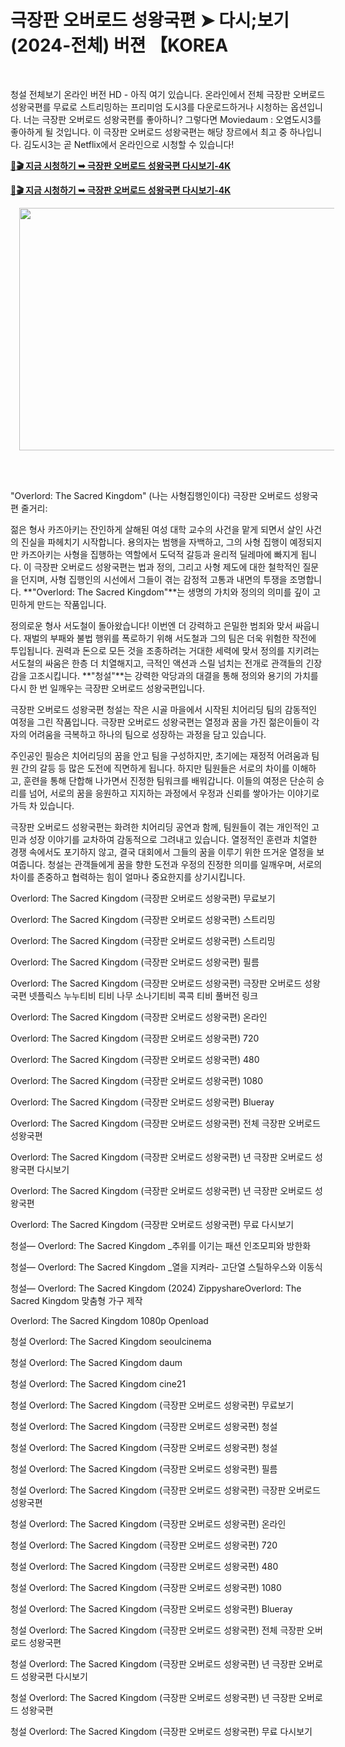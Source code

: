 <h1 style="text-align: left;">극장판 오버로드 성왕국편 ➤ 다시;보기 (2024-전체) 버젼 【KOREA</h1><p><br /></p><p>청설 전체보기 온라인 버전 HD - 아직 여기 있습니다. 온라인에서 전체 극장판 오버로드 성왕국편를 무료로 스트리밍하는 프리미엄 도시3를 다운로드하거나 시청하는 옵션입니다. 너는 극장판 오버로드 성왕국편를 좋아하니? 그렇다면 Moviedaum : 오염도시3를 좋아하게 될 것입니다. 이 극장판 오버로드 성왕국편는 해당 장르에서 최고 중 하나입니다. 김도시3는 곧 Netflix에서 온라인으로 시청할 수 있습니다!</p><p><a href="https://watching.nwsautodaily.com/ko/movie/1014505/"><b>🔗🎬 지금 시청하기 ➥ 극장판 오버로드 성왕국편 다시보기-4K</b></a></p><p><a href="https://watching.nwsautodaily.com/ko/movie/1014505/"><b>🔗🎬 지금 시청하기 ➥ 극장판 오버로드 성왕국편 다시보기-4K</b></a></p><div class="separator" style="clear: both; text-align: center;"><a href="https://watching.nwsautodaily.com/ko/movie/1014505/" imageanchor="1" style="margin-left: 1em; margin-right: 1em;"><img border="0" data-original-height="675" data-original-width="1200" height="388" src="https://blogger.googleusercontent.com/img/b/R29vZ2xl/AVvXsEhD7TOPpWd4lOsFkVEvH7U7FP3ACE7UFYdJvA2v-T6ke1agOhyphenhyphenEHK4RA2lTHjdjV_MbwQFMu1LqiLxWarpj8b6Jiize5irnjSfDAvXSGhwWWAA2pKnAKBMPTy61b3-9j66FR_3chuzbsrIcZxQ4Kf2qAV6xpb2__r_DbfDBDLtRn3pGFshDahjOWCZObDc/w617-h388/watch%20full%20movie%202024.gif" width="617" /></a></div><br /><p><br /></p><p>"Overlord: The Sacred Kingdom" (나는 사형집행인이다) 극장판 오버로드 성왕국편 줄거리:</p><p>젊은 형사 카즈아키는 잔인하게 살해된 여성 대학 교수의 사건을 맡게 되면서 살인 사건의 진실을 파헤치기 시작합니다. 용의자는 범행을 자백하고, 그의 사형 집행이 예정되지만 카즈아키는 사형을 집행하는 역할에서 도덕적 갈등과 윤리적 딜레마에 빠지게 됩니다. 이 극장판 오버로드 성왕국편는 법과 정의, 그리고 사형 제도에 대한 철학적인 질문을 던지며, 사형 집행인의 시선에서 그들이 겪는 감정적 고통과 내면의 투쟁을 조명합니다. **"Overlord: The Sacred Kingdom"**는 생명의 가치와 정의의 의미를 깊이 고민하게 만드는 작품입니다.</p><p>정의로운 형사 서도철이 돌아왔습니다! 이번엔 더 강력하고 은밀한 범죄와 맞서 싸웁니다. 재벌의 부패와 불법 행위를 폭로하기 위해 서도철과 그의 팀은 더욱 위험한 작전에 투입됩니다. 권력과 돈으로 모든 것을 조종하려는 거대한 세력에 맞서 정의를 지키려는 서도철의 싸움은 한층 더 치열해지고, 극적인 액션과 스릴 넘치는 전개로 관객들의 긴장감을 고조시킵니다. **"청설"**는 강력한 악당과의 대결을 통해 정의와 용기의 가치를 다시 한 번 일깨우는 극장판 오버로드 성왕국편입니다.</p><p>극장판 오버로드 성왕국편 청설는 작은 시골 마을에서 시작된 치어리딩 팀의 감동적인 여정을 그린 작품입니다. 극장판 오버로드 성왕국편는 열정과 꿈을 가진 젊은이들이 각자의 어려움을 극복하고 하나의 팀으로 성장하는 과정을 담고 있습니다.</p><p>주인공인 필승은 치어리딩의 꿈을 안고 팀을 구성하지만, 초기에는 재정적 어려움과 팀원 간의 갈등 등 많은 도전에 직면하게 됩니다. 하지만 팀원들은 서로의 차이를 이해하고, 훈련을 통해 단합해 나가면서 진정한 팀워크를 배워갑니다. 이들의 여정은 단순히 승리를 넘어, 서로의 꿈을 응원하고 지지하는 과정에서 우정과 신뢰를 쌓아가는 이야기로 가득 차 있습니다.</p><p>극장판 오버로드 성왕국편는 화려한 치어리딩 공연과 함께, 팀원들이 겪는 개인적인 고민과 성장 이야기를 교차하여 감동적으로 그려내고 있습니다. 열정적인 훈련과 치열한 경쟁 속에서도 포기하지 않고, 결국 대회에서 그들의 꿈을 이루기 위한 뜨거운 열정을 보여줍니다. 청설는 관객들에게 꿈을 향한 도전과 우정의 진정한 의미를 일깨우며, 서로의 차이를 존중하고 협력하는 힘이 얼마나 중요한지를 상기시킵니다.</p><p>Overlord: The Sacred Kingdom (극장판 오버로드 성왕국편) 무료보기</p><p>Overlord: The Sacred Kingdom (극장판 오버로드 성왕국편) 스트리밍</p><p>Overlord: The Sacred Kingdom (극장판 오버로드 성왕국편) 스트리밍</p><p>Overlord: The Sacred Kingdom (극장판 오버로드 성왕국편) 필름</p><p>Overlord: The Sacred Kingdom (극장판 오버로드 성왕국편) 극장판 오버로드 성왕국편 넷플릭스 누누티비 티비 나무 소나기티비 콕콕 티비 풀버전 링크</p><p>Overlord: The Sacred Kingdom (극장판 오버로드 성왕국편) 온라인</p><p>Overlord: The Sacred Kingdom (극장판 오버로드 성왕국편) 720</p><p>Overlord: The Sacred Kingdom (극장판 오버로드 성왕국편) 480</p><p>Overlord: The Sacred Kingdom (극장판 오버로드 성왕국편) 1080</p><p>Overlord: The Sacred Kingdom (극장판 오버로드 성왕국편) Blueray</p><p>Overlord: The Sacred Kingdom (극장판 오버로드 성왕국편) 전체 극장판 오버로드 성왕국편</p><p>Overlord: The Sacred Kingdom (극장판 오버로드 성왕국편) 년 극장판 오버로드 성왕국편 다시보기</p><p>Overlord: The Sacred Kingdom (극장판 오버로드 성왕국편) 년 극장판 오버로드 성왕국편</p><p>Overlord: The Sacred Kingdom (극장판 오버로드 성왕국편) 무료 다시보기</p><p>청설— Overlord: The Sacred Kingdom _추위를 이기는 패션 인조모피와 방한화</p><p>청설— Overlord: The Sacred Kingdom _열을 지켜라- 고단열 스틸하우스와 이동식</p><p>청설— Overlord: The Sacred Kingdom (2024) ZippyshareOverlord: The Sacred Kingdom 맞춤형 가구 제작</p><p>Overlord: The Sacred Kingdom 1080p Openload</p><p>청설 Overlord: The Sacred Kingdom seoulcinema</p><p>청설 Overlord: The Sacred Kingdom daum</p><p>청설 Overlord: The Sacred Kingdom cine21</p><p>청설 Overlord: The Sacred Kingdom (극장판 오버로드 성왕국편) 무료보기</p><p>청설 Overlord: The Sacred Kingdom (극장판 오버로드 성왕국편) 청설</p><p>청설 Overlord: The Sacred Kingdom (극장판 오버로드 성왕국편) 청설</p><p>청설 Overlord: The Sacred Kingdom (극장판 오버로드 성왕국편) 필름</p><p>청설 Overlord: The Sacred Kingdom (극장판 오버로드 성왕국편) 극장판 오버로드 성왕국편</p><p>청설 Overlord: The Sacred Kingdom (극장판 오버로드 성왕국편) 온라인</p><p>청설 Overlord: The Sacred Kingdom (극장판 오버로드 성왕국편) 720</p><p>청설 Overlord: The Sacred Kingdom (극장판 오버로드 성왕국편) 480</p><p>청설 Overlord: The Sacred Kingdom (극장판 오버로드 성왕국편) 1080</p><p>청설 Overlord: The Sacred Kingdom (극장판 오버로드 성왕국편) Blueray</p><p>청설 Overlord: The Sacred Kingdom (극장판 오버로드 성왕국편) 전체 극장판 오버로드 성왕국편</p><p>청설 Overlord: The Sacred Kingdom (극장판 오버로드 성왕국편) 년 극장판 오버로드 성왕국편 다시보기</p><p>청설 Overlord: The Sacred Kingdom (극장판 오버로드 성왕국편) 년 극장판 오버로드 성왕국편</p><p>청설 Overlord: The Sacred Kingdom (극장판 오버로드 성왕국편) 무료 다시보기</p>
